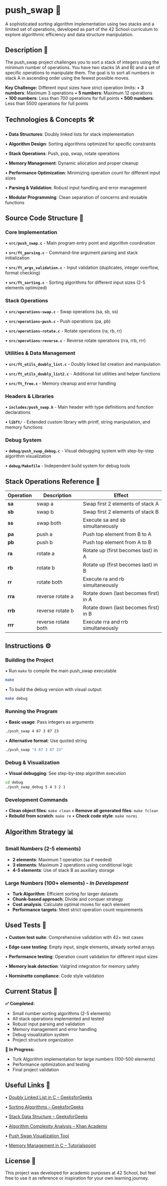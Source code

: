 # push_swap 🔄

A sophisticated sorting algorithm implementation using two stacks and a limited set of operations, developed as part of the 42 School curriculum to explore algorithmic efficiency and data structure manipulation.

## Description 📜

The push_swap project challenges you to sort a stack of integers using the minimum number of operations. You have two stacks (A and B) and a set of specific operations to manipulate them. The goal is to sort all numbers in stack A in ascending order using the fewest possible moves.

**Key Challenge:** Different input sizes have strict operation limits:
• **3 numbers**: Maximum 3 operations
• **5 numbers**: Maximum 12 operations  
• **100 numbers**: Less than 700 operations for full points
• **500 numbers**: Less than 5500 operations for full points

## Technologies & Concepts 🛠️

• **Data Structures**: Doubly linked lists for stack implementation

• **Algorithm Design**: Sorting algorithms optimized for specific constraints

• **Stack Operations**: Push, pop, swap, rotate operations

• **Memory Management**: Dynamic allocation and proper cleanup

• **Performance Optimization**: Minimizing operation count for different input sizes

• **Parsing & Validation**: Robust input handling and error management

• **Modular Programming**: Clean separation of concerns and reusable functions

## Source Code Structure 📂

### Core Implementation
• **`src/push_swap.c`** - Main program entry point and algorithm coordination

• **`src/ft_parsing.c`** - Command-line argument parsing and stack initialization 

• **`src/ft_args_validation.c`** - Input validation (duplicates, integer overflow, format checking)

• **`src/ft_sorting.c`** - Sorting algorithms for different input sizes (2-5 elements optimized)

### Stack Operations
• **`src/operations-swap.c`** - Swap operations (sa, sb, ss)

• **`src/operations-push.c`** - Push operations (pa, pb)

• **`src/operations-rotate.c`** - Rotate operations (ra, rb, rr)

• **`src/operations-reverse.c`** - Reverse rotate operations (rra, rrb, rrr)

### Utilities & Data Management  
• **`src/ft_utils_doubly_list.c`** - Doubly linked list creation and manipulation

• **`src/ft_utils_doubly_list2.c`** - Additional list utilities and helper functions

• **`src/ft_free.c`** - Memory cleanup and error handling

### Headers & Libraries
• **`includes/push_swap.h`** - Main header with type definitions and function declarations

• **`libft/`** - Extended custom library with printf, string manipulation, and memory functions

### Debug System
• **`debug/push_swap_debug.c`** - Visual debugging system with step-by-step algorithm visualization

• **`debug/Makefile`** - Independent build system for debug tools

## Stack Operations Reference 🔧

| Operation | Description | Effect |
|-----------|-------------|--------|
| **sa** | swap a | Swap first 2 elements of stack A |
| **sb** | swap b | Swap first 2 elements of stack B |  
| **ss** | swap both | Execute sa and sb simultaneously |
| **pa** | push a | Push top element from B to A |
| **pb** | push b | Push top element from A to B |
| **ra** | rotate a | Rotate up (first becomes last) in A |
| **rb** | rotate b | Rotate up (first becomes last) in B |
| **rr** | rotate both | Execute ra and rb simultaneously |
| **rra** | reverse rotate a | Rotate down (last becomes first) in A |
| **rrb** | reverse rotate b | Rotate down (last becomes first) in B |
| **rrr** | reverse rotate both | Execute rra and rrb simultaneously |

## Instructions ⚙️

### Building the Project
• Run `make` to compile the main push_swap executable
```bash
make
```

• To build the debug version with visual output:
```bash
make debug
```

### Running the Program
• **Basic usage**: Pass integers as arguments
```bash
./push_swap 4 67 3 87 23
```

• **Alternative format**: Use quoted string
```bash  
./push_swap "4 67 3 87 23"
```

### Debug & Visualization
• **Visual debugging**: See step-by-step algorithm execution
```bash
cd debug
./push_swap_debug 5 4 3 2 1
```

### Development Commands
• **Clean object files**: `make clean`
• **Remove all generated files**: `make fclean`  
• **Rebuild from scratch**: `make re`
• **Check code style**: `make normi`

## Algorithm Strategy 📊

### Small Numbers (2-5 elements)
- **2 elements**: Maximum 1 operation (sa if needed)
- **3 elements**: Maximum 2 operations using conditional logic
- **4-5 elements**: Use of stack B as auxiliary storage

### Large Numbers (100+ elements) - *In Development*
- **Turk Algorithm**: Efficient sorting for larger datasets
- **Chunk-based approach**: Divide and conquer strategy
- **Cost analysis**: Calculate optimal moves for each element
- **Performance targets**: Meet strict operation count requirements

## Used Tests 🧪

• **Custom test suite**: Comprehensive validation with 42+ test cases

• **Edge case testing**: Empty input, single elements, already sorted arrays

• **Performance testing**: Operation count validation for different input sizes

• **Memory leak detection**: Valgrind integration for memory safety

• **Norminette compliance**: Code style validation

## Current Status 🚧

**✅ Completed:**
- Small number sorting algorithms (2-5 elements) 
- All stack operations implemented and tested
- Robust input parsing and validation
- Memory management and error handling
- Debug visualization system
- Project structure organization

**🔄 In Progress:**
- Turk Algorithm implementation for large numbers (100-500 elements)
- Performance optimization and testing
- Final project validation

## Useful Links 🔗

• [Doubly Linked List in C – GeeksforGeeks](https://www.geeksforgeeks.org/c/doubly-linked-list-in-c/)

• [Sorting Algorithms – GeeksforGeeks](https://www.geeksforgeeks.org/sorting-algorithms/) 

• [Stack Data Structure – GeeksforGeeks](https://www.geeksforgeeks.org/c/stack-data-structure-in-c/)

• [Algorithm Complexity Analysis – Khan Academy](https://www.khanacademy.org/computing/computer-science/algorithms/asymptotic-notation/a/asymptotic-notation)

• [Push Swap Visualization Tool](https://push-swap-visualizer.vercel.app/)

• [Memory Management in C – Tutorialspoint](https://www.tutorialspoint.com/cprogramming/c_memory_management.htm)

## License 📜

This project was developed for academic purposes at 42 School, but feel free to use it as reference or inspiration for your own learning journey.
